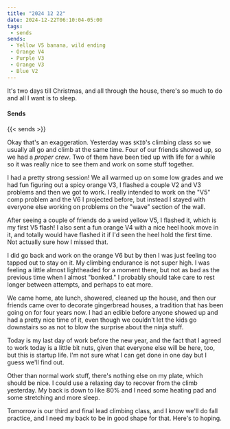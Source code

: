 ```yaml
---
title: "2024 12 22"
date: 2024-12-22T06:10:04-05:00
tags:
 - sends
sends:
 - Yellow V5 banana, wild ending
 - Orange V4
 - Purple V3
 - Orange V3
 - Blue V2
---
```


It's two days till Christmas, and all through the house, there's so much to do
and all I want is to sleep.<!--more-->

#### Sends

{{< sends >}}

Okay that's an exaggeration. Yesterday was `$KID`'s climbing class so we usually
all go and climb at the same time. Four of our friends showed up, so we had a
*proper crew*. Two of them have been tied up with life for a while so it was
really nice to see them and work on some stuff together.

I had a pretty strong session! We all warmed up on some low grades and we had
fun figuring out a spicy orange V3, I flashed a couple V2 and V3 problems and
then we got to work. I really intended to work on the "V5" comp problem and the
V6 I projected before, but instead I stayed with everyone else working on
problems on the "wave" section of the wall.

After seeing a couple of friends do a weird yellow V5, I flashed it, which is my
first V5 flash! I also sent a fun orange V4 with a nice heel hook move in it,
and totally would have flashed it if I'd seen the heel hold the first time. Not
actually sure how I missed that.

I did go back and work on the orange V6 but by then I was just feeling too
tapped out to stay on it. My climbing endurance is not super high. I was feeling
a little almost lightheaded for a moment there, but not as bad as the previous
time when I almost "bonked." I probably should take care to rest longer between
attempts, and perhaps to eat more.

We came home, ate lunch, showered, cleaned up the house, and then our friends
came over to decorate gingerbread houses, a tradition that has been going on for
four years now. I had an edible before anyone showed up and had a pretty nice
time of it, even though we couldn't let the kids go downstairs so as not to blow
the surprise about the ninja stuff.

Today is my last day of work before the new year, and the fact that I agreed to
work today is a little bit nuts, given that everyone else will be here, too, but
this is startup life. I'm not sure what I can get done in one day but I guess
we'll find out.

Other than normal work stuff, there's nothing else on my plate, which should be
nice. I could use a relaxing day to recover from the climb yesterday. My back is
down to like 80% and I need some heating pad and some stretching and more sleep.

Tomorrow is our third and final lead climbing class, and I know we'll do fall
practice, and I need my back to be in good shape for that. Here's to hoping.
